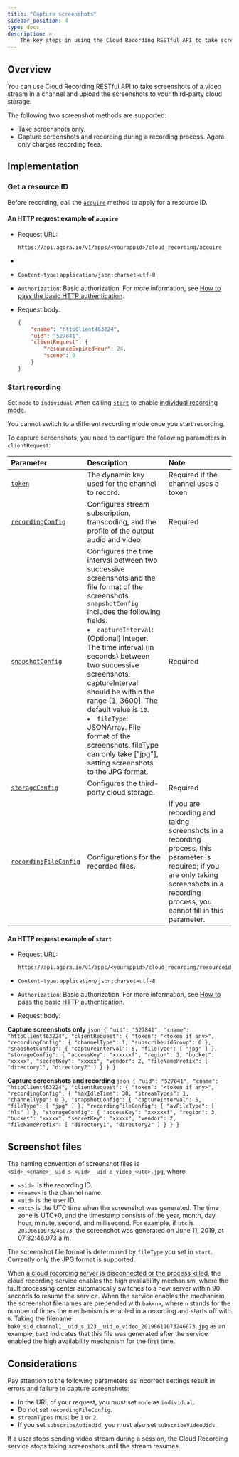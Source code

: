 ```yaml
---
title: "Capture screenshots"
sidebar_position: 4
type: docs
description: >
    The key steps in using the Cloud Recording RESTful API to take screenshots of a video stream.
---
```



## Overview

You can use Cloud Recording RESTful API to take screenshots of a video stream in a channel and upload the screenshots to your third-party cloud storage.

The following two screenshot methods are supported:

- Take screenshots only.
- Capture screenshots and recording during a recording process. Agora only charges recording fees.


## Implementation

### Get a resource ID

Before recording, call the [`acquire`](../reference/rest-api/acquire) method to apply for a resource ID.

#### An HTTP request example of `acquire`

- Request URL: 

    ```http
    https://api.agora.io/v1/apps/<yourappid>/cloud_recording/acquire
    ```
- 
- `Content-type`: `application/json;charset=utf-8`
- `Authorization`: Basic authorization. For more information, see [How to pass the basic HTTP authentication](../reference/restful-authentication).
- Request body:

    ```json
    {
        "cname": "httpClient463224",
        "uid": "527841",
        "clientRequest": {
            "resourceExpiredHour": 24,
            "scene": 0
        }
    }
    ```

### Start recording

Set `mode` to `individual` when calling [`start`](../reference/rest-api/start) to enable [individual recording mode](./individual-mode).

You cannot switch to a different recording mode once you start recording.

To capture screenshots, you need to configure the following parameters in `clientRequest`:

| Parameter         | Description                                                                                                                                                                                                                                                                                                                                                                                                                                                                                      | Note                                                                                                                                                                                          |
| :---------------- |:-------------------------------------------------------------------------------------------------------------------------------------------------------------------------------------------------------------------------------------------------------------------------------------------------------------------------------------------------------------------------------------------------------------------------------------------------------------------------------------------------|:----------------------------------------------------------------------------------------------------------------------------------------------------------------------------------------------|
| [`token`](../reference/glossary#token)           | The dynamic key used for the channel to record.                                                                                                                                                                                                                                                                                                                                                                                                                                                  | Required if the channel uses a token                                                                                                                                                          |
| [`recordingConfig`](../reference/rest-api/start#recording-configuration) | Configures stream subscription, transcoding, and the profile of the output audio and video.                                                                                                                                                                                                                                                                                                                                                                                                      | Required                                                                                                                                                                                      |
| [`snapshotConfig`](../reference/rest-api/start#snapshot-configuration)  | Configures the time interval between two successive screenshots and the file format of the screenshots. `snapshotConfig` includes the following fields:<li>`captureInterval`: (Optional) Integer. The time interval (in seconds) between two successive screenshots. captureInterval should be within the range [1, 3600]. The default value is `10`.</li><li>`fileType`: JSONArray. File format of the screenshots. fileType can only take ["jpg"], setting screenshots to the JPG format.</li> | Required                                                                                                                                                                                      |
| [`storageConfig`](../reference/rest-api/start#cloud-storage-configuration)   | Configures the third-party cloud storage.                                                                                                                                                                                                                                                                                                                                                                                                                                                        | Required                                                                                                                                                                                      |
| [`recordingFileConfig`](../reference/rest-api/start#configurations-for-the-recorded-files)   | Configurations for the recorded files.                                                                                                                                                                                                                                                                                                                                                                                                                                                           | If you are recording and taking screenshots in a recording process, this parameter is required; if you are only taking screenshots in a recording process, you cannot fill in this parameter. |



#### An HTTP request example of `start`

- Request URL:
	
    ```http
    https://api.agora.io/v1/apps/<yourappid>/cloud_recording/resourceid/<resourceid>/mode/individual/start
    ```

- `Content-type`: `application/json;charset=utf-8`
- `Authorization`: Basic authorization. For more information, see [How to pass the basic HTTP authentication](../reference/restful-authentication).
- Request body:

**Capture screenshots only**
    ```json
    {
        "uid": "527841",
        "cname": "httpClient463224",
        "clientRequest": {
            "token": "<token if any>",
            "recordingConfig": {
                "channelType": 1,
                "subscribeUidGroup": 0
            },
            "snapshotConfig": {
                "captureInterval": 5,
                "fileType": [
                    "jpg"
                ]
            },
            "storageConfig": {
                "accessKey": "xxxxxxf",
                "region": 3,
                "bucket": "xxxxx",
                "secretKey": "xxxxx",
                "vendor": 2,
                "fileNamePrefix": [
                    "directory1",
                    "directory2"
                ]
            }
        }
    }
    ```

**Capture screenshots and recording**
    ```json
    {
        "uid": "527841",
        "cname": "httpClient463224",
        "clientRequest": {
            "token": "<token if any>",
            "recordingConfig": {
                "maxIdleTime": 30,
                "streamTypes": 1,
                "channelType": 0
            },
            "snapshotConfig": {
                "captureInterval": 5,
                "fileType": [
                    "jpg"
                ]
            },
            "recordingFileConfig": {
                "avFileType": [
                    "hls"
                ]
            },
            "storageConfig": {
                "accessKey": "xxxxxxf",
                "region": 3,
                "bucket": "xxxxx",
                "secretKey": "xxxxx",
                "vendor": 2,
                "fileNamePrefix": [
                    "directory1",
                    "directory2"
                ]
            }
        }
    }
    ```


## Screenshot files

The naming convention of screenshot files is `<sid>_<cname>__uid_s_<uid>__uid_e_video_<utc>.jpg`, where

- `<sid> `is the recording ID.
- `<cname>` is the channel name.
- `<uid>` is the user ID.
- `<utc>` is the UTC time when the screenshot was generated. The time zone is UTC+0, and the timestamp consists of the year, month, day, hour, minute, second, and millisecond. For example, if `utc` is `20190611073246073`, the screenshot was generated on June 11, 2019, at 07:32:46.073 a.m.

The screenshot file format is determined by `fileType` you set in `start`. Currently only the JPG format is supported.

When [a cloud recording server is disconnected or the process killed](../overview/product-overview#features), the cloud recording service enables the high availability mechanism, where the fault processing center automatically switches to a new server within 90 seconds to resume the service. When the service enables the mechanism, the screenshot filenames are prepended with `bak<n>`, where `n` stands for the number of times the mechanism is enabled in a recording and starts off with `0`. Taking the filename `bak0_sid_channel1__uid_s_123__uid_e_video_20190611073246073.jpg` as an example, `bak0` indicates that this file was generated after the service enabled the high availability mechanism for the first time.

## Considerations

Pay attention to the following parameters as incorrect settings result in errors and failure to capture screenshots:

- In the URL of your request, you must set `mode` as `individual`.
- Do not set `recordingFileConfig`.
- `streamTypes` must be `1` or `2`.
- If you set `subscribeAudioUid`, you must also set `subscribeVideoUids`.

If a user stops sending video stream during a session, the Cloud Recording service stops taking screenshots until the stream resumes.
